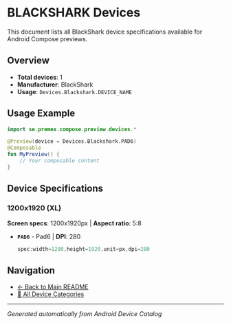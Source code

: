 # BLACKSHARK Devices

This document lists all BlackShark device specifications available for Android Compose previews.

## Overview

- **Total devices**: 1
- **Manufacturer**: BlackShark
- **Usage**: `Devices.Blackshark.DEVICE_NAME`

## Usage Example

```kotlin
import se.premex.compose.preview.devices.*

@Preview(device = Devices.Blackshark.PAD6)
@Composable
fun MyPreview() {
    // Your composable content
}
```

## Device Specifications

### 1200x1920 (XL)

**Screen specs**: 1200x1920px | **Aspect ratio**: 5:8

- **`PAD6`** - Pad6 | **DPI**: 280
  ```kotlin
  spec:width=1200,height=1920,unit=px,dpi=280
  ```

## Navigation

- [← Back to Main README](../../README.md)
- [📱 All Device Categories](../README.md)

---
*Generated automatically from Android Device Catalog*
